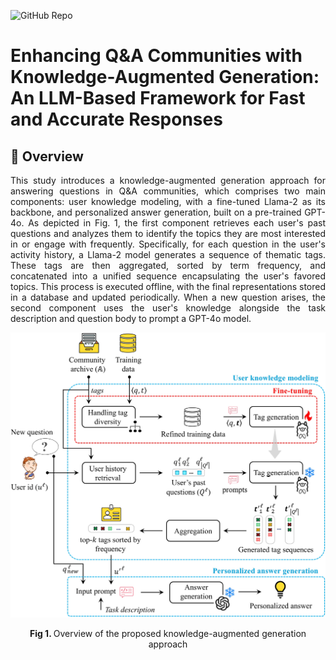 ![GitHub Repo](https://img.shields.io/badge/Research-Paper-blue)
# **Enhancing Q&A Communities with Knowledge-Augmented Generation: An LLM-Based Framework for Fast and Accurate Responses**

## 📜 Overview
<p align="justify">
This study introduces a knowledge-augmented generation approach for answering questions in Q&A communities, which comprises two main components: user knowledge modeling, with a fine-tuned Llama-2 as its backbone, and personalized answer generation, built on a pre-trained GPT-4o. As depicted in Fig. 1, the first component retrieves each user's past questions and analyzes them to identify the topics they are most interested in or engage with frequently. Specifically, for each question in the user's activity history, a Llama-2 model generates a sequence of thematic tags. These tags are then aggregated, sorted by term frequency, and concatenated into a unified sequence encapsulating the user's favored topics. This process is executed offline, with the final representations stored in a database and updated periodically. When a new question arises, the second component uses the user's knowledge alongside the task description and question body to prompt a GPT-4o model. 
</p>
<p align="center"><img src="./ProposedFramework.jpg" width="700"></p>
<p align="center"><b> Fig 1. </b> Overview of the proposed knowledge-augmented generation approach</p>
